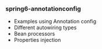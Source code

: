 
### spring6-annotationconfig
- Examples using Annotation config
- Different autowiring types
- Bean processors
- Properties injection